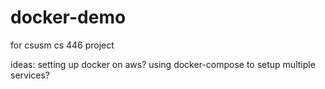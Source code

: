 # docker-demo
for csusm cs 446 project

ideas:
setting up docker on aws?
using docker-compose to setup multiple services?
